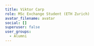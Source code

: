 ```yaml
---
title: Viktor Carp
role: MSc Exchange Student (ETH Zurich)
avatar_filename: avatar
social: []
superuser: false
user_groups:
  - Alumni
---
```

